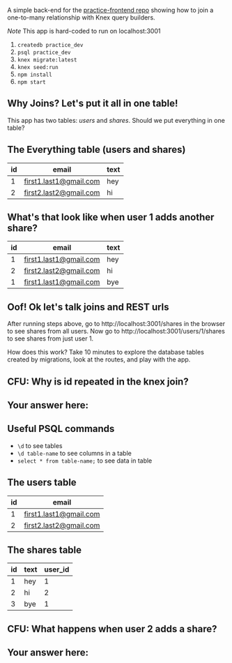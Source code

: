 A simple back-end for the [practice-frontend repo](https://github.com/gSchool/practice-backend) showing how to join a one-to-many relationship with Knex query builders.

*Note* This app is hard-coded to run on localhost:3001

1. `createdb practice_dev`
2. `psql practice_dev`
3. `knex migrate:latest`
4. `knex seed:run`
5. `npm install`
6. `npm start`

## Why Joins? Let's put it all in one table!
This app has two tables: _users_ and _shares_. Should we put everything in one table?

## The Everything table (users and shares)
| id | email | text |
| -- | ----- | ---- |
| 1  | first1.last1@gmail.com | hey |
| 2  | first2.last2@gmail.com | hi |

## What's that look like when user 1 adds another share?
| id | email | text |
| -- | ----- | ---- |
| 1  | first1.last1@gmail.com | hey |
| 2  | first2.last2@gmail.com | hi |
| 1  | first1.last1@gmail.com | bye |

## Oof! Ok let's talk joins and REST urls
After running steps above, go to http://localhost:3001/shares in the browser to see shares from all users. Now go to http://localhost:3001/users/1/shares to see shares from just user 1. 

How does this work? Take 10 minutes to explore the database tables created by migrations, look at the routes, and play with the app.

## CFU: Why is id repeated in the knex join?
## Your answer here:

## Useful PSQL commands
* `\d` to see tables
* `\d table-name` to see columns in a table
* `select * from table-name;` to see data in table

## The users table
| id | email |
| -- | ----- |
| 1  | first1.last1@gmail.com |
| 2  | first2.last2@gmail.com |

## The shares table
| id | text | user_id |
| -- | ---- | ----- |
| 1  | hey  | 1 |
| 2  | hi   | 2 |
| 3  | bye  | 1 |

## CFU: What happens when user 2 adds a share?
## Your answer here: